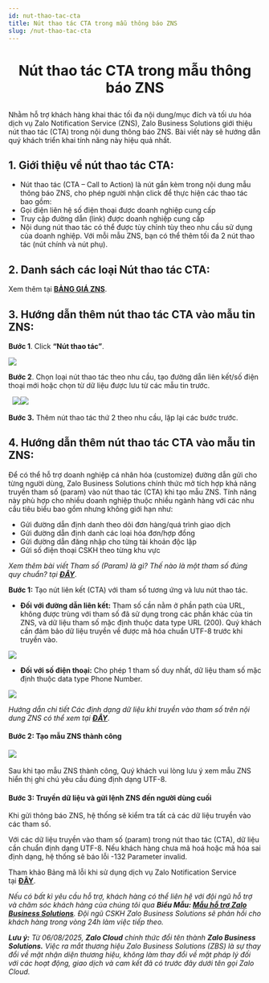 ```yaml
---
id: nut-thao-tac-cta
title: Nút thao tác CTA trong mẫu thông báo ZNS
slug: /nut-thao-tac-cta
---
```


# <p align ="center">Nút thao tác CTA trong mẫu thông báo ZNS</p>

Nhằm hỗ trợ khách hàng khai thác tối đa nội dung/mục đích và tối ưu hóa dịch vụ Zalo Notification Service (ZNS), Zalo Business Solutions giới thiệu nút thao tác (CTA) trong nội dung thông báo ZNS. Bài viết này sẽ hướng dẫn quý khách triển khai tính năng này hiệu quả nhất. 

## 1. Giới thiệu về nút thao tác CTA:

*   Nút thao tác (CTA – Call to Action) là nút gắn kèm trong nội dung mẫu thông báo ZNS, cho phép người nhận click để thực hiện các thao tác bao gồm:
*   Gọi điện liên hệ số điện thoại được doanh nghiệp cung cấp
*   Truy cập đường dẫn (link) được doanh nghiệp cung cấp
*   Nội dung nút thao tác có thể được tùy chỉnh tùy theo nhu cầu sử dụng của doanh nghiệp. Với mỗi mẫu ZNS, bạn có thể thêm tối đa 2 nút thao tác (nút chính và nút phụ).


## 2. Danh sách các loại Nút thao tác CTA:

Xem thêm tại [**BẢNG GIÁ ZNS**](https://zalo.cloud/zns/pricing).


## 3. Hướng dẫn thêm nút thao tác CTA vào mẫu tin ZNS:

**Bước 1**. Click **“Nút thao tác”**.

![](https://stc-oa.zdn.vn/uploads/63c38797cc26e1e48e08182bfec28a6b.png)


**Bước 2**. Chọn loại nút thao tác theo nhu cầu, tạo đường dẫn liên kết/số điện thoại mới hoặc chọn từ dữ liệu được lưu từ các mẫu tin trước.

  ![](https://content.zalo.cloud/uploads/image_fa118fa78b.png)![](https://stc-oa.zdn.vn/uploads/dfbde94e34e21269e42b7106e4a773bf.png)


**Bước 3.** Thêm nút thao tác thứ 2 theo nhu cầu, lặp lại các bước trước. 


## 4. Hướng dẫn thêm nút thao tác CTA vào mẫu tin ZNS:

Để có thể hỗ trợ doanh nghiệp cá nhân hóa (customize) đường dẫn gửi cho từng người dùng, Zalo Business Solutions chính thức mở tích hợp khả năng truyền tham số (param) vào nút thao tác (CTA) khi tạo mẫu ZNS. Tính năng này phù hợp cho nhiều doanh nghiệp thuộc nhiều ngành hàng với các nhu cầu tiêu biểu bao gồm nhưng không giới hạn như: 

*   Gửi đường dẫn định danh theo dõi đơn hàng/quá trình giao dịch
*   Gửi đường dẫn định danh các loại hóa đơn/hợp đồng
*   Gửi đường dẫn đăng nhập cho từng tài khoản độc lập
*   Gửi số điện thoại CSKH theo từng khu vực

_Xem thêm bài viết Tham số (Param) là gì? Thế nào là một tham số đúng quy chuẩn? tại_ [_**ĐÂY**_](https://zalo.cloud/blog/tham-so-param-la-gi-the-nao-la-mot-tham-so-dung-quy-chuan-/4kuprg64gyz88qewg).

**Bước 1:** Tạo nút liên kết (CTA) với tham số tương ứng và lưu nút thao tác.

*   **Đối với đường dẫn liên kết:** Tham số cần nằm ở phần path của URL, không được trùng với tham số đã sử dụng trong các phần khác của tin ZNS, và dữ liệu tham số mặc định thuộc data type URL (200). Quý khách cần đảm bảo dữ liệu truyền về được mã hóa chuẩn UTF-8 trước khi truyền vào. 

![](https://stc-oa.zdn.vn/uploads/2491f598361639034facc83b0b157ec5.png)

*   **Đối với số điện thoại:** Cho phép 1 tham số duy nhất, dữ liệu tham số mặc định thuộc data type Phone Number. 

![](https://stc-oa.zdn.vn/uploads/32d1c365f4e8bcd2a20879a24d960ff3.png)

_Hướng dẫn chi tiết Các định dạng dữ liệu khi truyền vào tham số trên nội dung ZNS có thể xem tại [**ĐÂY**](https://zalo.cloud/blog/cac-dinh-dang-du-lieu-khi-truyen-vao-tham-so-tren-noi-dung-zns/9gubbkay4yyrng86a)_.

#### **Bước 2:** Tạo mẫu ZNS thành công 

![](https://stc-oa.zdn.vn/uploads/1f135d505e68a7b7d58e96257546aeef.png) 

Sau khi tạo mẫu ZNS thành công, Quý khách vui lòng lưu ý xem mẫu ZNS hiển thị ghi chú yêu cầu đúng định dạng UTF-8. 

#### **Bước 3:** Truyền dữ liệu và gửi lệnh ZNS đến người dùng cuối 

Khi gửi thông báo ZNS, hệ thống sẽ kiểm tra tất cả các dữ liệu truyền vào các tham số. 

Với các dữ liệu truyền vào tham số (param) trong nút thao tác (CTA), dữ liệu cần chuẩn định dạng UTF-8. Nếu khách hàng chưa mã hoá hoặc mã hóa sai định dạng, hệ thống sẽ báo lỗi -132 Parameter invalid. 

Tham khảo Bảng mã lỗi khi sử dụng dịch vụ Zalo Notification Service tại [**ĐÂY**](https://developers.zalo.me/docs/api/zalo-notification-service-api/phu-luc/bang-ma-loi-post-5233). 

_Nếu có bất kì yêu cầu hỗ trợ, khách hàng có thể liên hệ với đội ngũ hỗ trợ và chăm sóc khách hàng của chúng tôi qua **Biểu Mẫu: [Mẫu hỗ trợ Zalo Business Solutions](https://go.zalo.me/SupportZBS )**. Đội ngũ CSKH Zalo Business Solutions sẽ phản hồi cho khách hàng trong vòng 24h làm việc tiếp theo._

_**Lưu ý:**_ _Từ 06/08/2025, **Zalo Cloud** chính thức đổi tên thành **Zalo Business Solutions.** Việc ra mắt thương hiệu Zalo Business Solutions (ZBS) là sự thay đổi về mặt nhận diện thương hiệu, không làm thay đổi về mặt pháp lý đối với các hoạt động, giao dịch và cam kết đã có trước đây dưới tên gọi Zalo Cloud._
